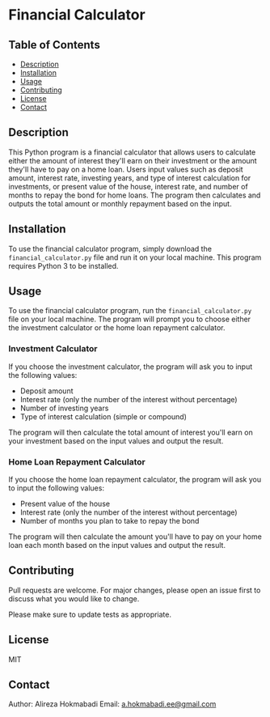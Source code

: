 # Financial Calculator

## Table of Contents
- [Description](#description)
- [Installation](#installation)
- [Usage](#usage)
- [Contributing](#contributing)
- [License](#license)
- [Contact](#contact)

## Description
This Python program is a financial calculator that allows users to calculate either the amount of interest they'll earn on their investment or the amount they'll have to pay on a home loan. Users input values such as deposit amount, interest rate, investing years, and type of interest calculation for investments, or present value of the house, interest rate, and number of months to repay the bond for home loans. The program then calculates and outputs the total amount or monthly repayment based on the input.

## Installation

To use the financial calculator program, simply download the `financial_calculator.py` file and run it on your local machine. This program requires Python 3 to be installed.

## Usage

To use the financial calculator program, run the `financial_calculator.py` file on your local machine. The program will prompt you to choose either the investment calculator or the home loan repayment calculator.

### Investment Calculator

If you choose the investment calculator, the program will ask you to input the following values:

- Deposit amount
- Interest rate (only the number of the interest without percentage)
- Number of investing years
- Type of interest calculation (simple or compound)

The program will then calculate the total amount of interest you'll earn on your investment based on the input values and output the result.

### Home Loan Repayment Calculator

If you choose the home loan repayment calculator, the program will ask you to input the following values:

- Present value of the house
- Interest rate (only the number of the interest without percentage)
- Number of months you plan to take to repay the bond

The program will then calculate the amount you'll have to pay on your home loan each month based on the input values and output the result.

## Contributing

Pull requests are welcome. For major changes, please open an issue first to discuss what you would like to change.

Please make sure to update tests as appropriate.

## License

MIT

## Contact
Author: Alireza Hokmabadi
Email: a.hokmabadi.ee@gmail.com
